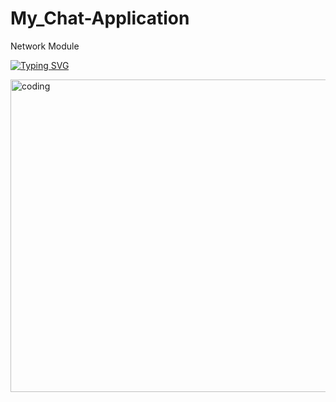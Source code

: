# My_Chat-Application
Network Module


[![Typing SVG](https://readme-typing-svg.herokuapp.com?duration=3000&color=2ED573&width=1000&lines=-+-+-+-+-+-+-+-+-+-+-+-+-+-+-+-+-+-+-+-+-+-+-+-+-+-+-+-+-+-+-+-+-+-+-+-+-+-+-+-+-+-+-+-+-+-+-+-+-+-+-+)](https://git.io/typing-svg)

<img align="center" alt="coding" src="https://github.com/PiyumalNipuna60/My_Chat-Application/blob/master/My_Chat-Application/src/view/assets/My_Chat-Application%20%E2%80%93%20ServerFormController.java%208_2_2022%2010_17_31%20PM.png"
height="500" width="900">
